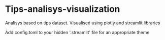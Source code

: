 # Tips-analisys-visualization
Analisys based on tips dataset. Visualised using plotly and streamlit libraries

Add config.toml to your hidden '.streamlit' file for an appropriate theme
